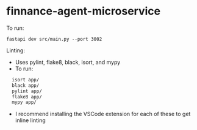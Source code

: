 # finnance-agent-microservice
To run:
```
fastapi dev src/main.py --port 3002
```

Linting: 
- Uses pylint, flake8, black, isort, and mypy
- To run:
```bash
  isort app/
  black app/
  pylint app/
  flake8 app/
  mypy app/
```
- I recommend installing the VSCode extension for each of these to get inline linting